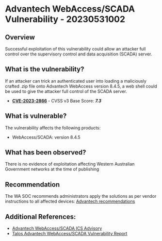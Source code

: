 # Advantech WebAccess/SCADA Vulnerability - 20230531002

## Overview
Successful exploitation of this vulnerability could allow an attacker full control over the supervisory control and data acquisition (SCADA) server.


## What is the vulnerability?
If an attacker can trick an authenticated user into loading a maliciously crafted .zip file onto Advantech WebAccess version 8.4.5, a web shell could be used to give the attacker full control of the SCADA server.

- [**CVE-2023-2866**](https://vuldb.com/?id.230236) - CVSS v3 Base Score: ***7.3***

## What is vulnerable? 
The vulnerability affects the following products:
- WebAccess/SCADA: version 8.4.5

## What has been observed?
There is no evidence of exploitation affecting Western Australian Government networks at the time of publishing

## Recommendation
The WA SOC recommends administrators apply the solutions as per vendor instructions to all affected devices: [Advantech recommendations ](https://www.cisa.gov/news-events/ics-advisories/icsa-23-150-01)


## Additional References:
- [Advantech WebAccess/SCADA ICS Advisory](https://www.cisa.gov/news-events/ics-advisories/icsa-23-150-01)
- [Talos Advantech WebAccess/SCADA Vulnerability Report](https://www.talosintelligence.com/vulnerability_reports/TALOS-2020-1168)
